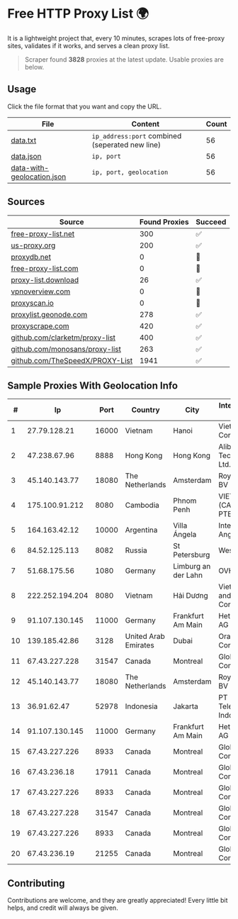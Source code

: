 
# Free HTTP Proxy List 🌍

It is a lightweight project that, every 10 minutes, scrapes lots of free-proxy sites, validates if it works, and serves a clean proxy list.


> Scraper found **3828** proxies at the latest update. Usable proxies are below.

## Usage

Click the file format that you want and copy the URL.


|File|Content|Count|
|----|-------|-----|
|[data.txt](https://raw.githubusercontent.com/themiralay/Proxy-List-World/master/data.txt)|`ip_address:port` combined (seperated new line)|56|
|[data.json](https://raw.githubusercontent.com/themiralay/Proxy-List-World/master/data.json)|`ip, port`|56|
|[data-with-geolocation.json](https://raw.githubusercontent.com/themiralay/Proxy-List-World/master/data-with-geolocation.json)|`ip, port, geolocation`|56|

## Sources

|Source|Found Proxies|Succeed|
|------|-------------|-------|
|[free-proxy-list.net](https://free-proxy-list.net)|300|✅|
|[us-proxy.org](https://www.us-proxy.org)|200|✅|
|[proxydb.net](http://proxydb.net)|0|🚫|
|[free-proxy-list.com](https://free-proxy-list.com/?page=&port=&type%5B%5D=http&type%5B%5D=https&up_time=0&search=Search)|0|🚫|
|[proxy-list.download](https://www.proxy-list.download/HTTP)|26|✅|
|[vpnoverview.com](https://vpnoverview.com/privacy/anonymous-browsing/free-proxy-servers)|0|🚫|
|[proxyscan.io](https://www.proxyscan.io)|0|🚫|
|[proxylist.geonode.com](https://proxylist.geonode.com/api/proxy-list?limit=300&page=1&sort_by=lastChecked&sort_type=desc&protocols=http,https)|278|✅|
|[proxyscrape.com](https://api.proxyscrape.com/v2/?request=displayproxies&protocol=http&timeout=10000&country=all&ssl=all&anonymity=all)|420|✅|
|[github.com/clarketm/proxy-list](https://raw.githubusercontent.com/clarketm/proxy-list/master/proxy-list-raw.txt)|400|✅|
|[github.com/monosans/proxy-list](https://raw.githubusercontent.com/monosans/proxy-list/main/proxies/http.txt)|263|✅|
|[github.com/TheSpeedX/PROXY-List](https://raw.githubusercontent.com/TheSpeedX/PROXY-List/master/http.txt)|1941|✅|


## Sample Proxies With Geolocation Info

|#|Ip|Port|Country|City|Internet Service Provider|
|-|--|----|-------|----|-------------------------|
|1|27.79.128.21|16000|Vietnam|Hanoi|Viettel Corporation|
|2|47.238.67.96|8888|Hong Kong|Hong Kong|Alibaba (US) Technology Co., Ltd.|
|3|45.140.143.77|18080|The Netherlands|Amsterdam|RoyaleHosting BV|
|4|175.100.91.212|8080|Cambodia|Phnom Penh|VIETTEL (CAMBODIA) PTE., LTD|
|5|164.163.42.12|10000|Argentina|Villa Ángela|Interret Villa Angela SRL|
|6|84.52.125.113|8082|Russia|St Petersburg|WestCall|
|7|51.68.175.56|1080|Germany|Limburg an der Lahn|OVH SAS|
|8|222.252.194.204|8080|Vietnam|Hải Dương|VietNam Post and Telecom Corporation|
|9|91.107.130.145|11000|Germany|Frankfurt Am Main|Hetzner Online AG|
|10|139.185.42.86|3128|United Arab Emirates|Dubai|Oracle Corporation|
|11|67.43.227.228|31547|Canada|Montreal|GloboTech Communications|
|12|45.140.143.77|18080|The Netherlands|Amsterdam|RoyaleHosting BV|
|13|36.91.62.47|52978|Indonesia|Jakarta|PT Telekomunikasi Indonesia|
|14|91.107.130.145|11000|Germany|Frankfurt Am Main|Hetzner Online AG|
|15|67.43.227.226|8933|Canada|Montreal|GloboTech Communications|
|16|67.43.236.18|17911|Canada|Montreal|GloboTech Communications|
|17|67.43.227.226|8933|Canada|Montreal|GloboTech Communications|
|18|67.43.227.228|31547|Canada|Montreal|GloboTech Communications|
|19|67.43.227.226|8933|Canada|Montreal|GloboTech Communications|
|20|67.43.236.19|21255|Canada|Montreal|GloboTech Communications|



## Contributing

Contributions are welcome, and they are greatly appreciated! Every
little bit helps, and credit will always be given.

